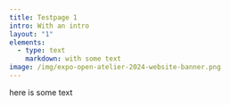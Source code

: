 ```yaml
---
title: Testpage 1
intro: With an intro
layout: "1"
elements:
  - type: text
    markdown: with some text
image: /img/expo-open-atelier-2024-website-banner.png
---
```

here is some text